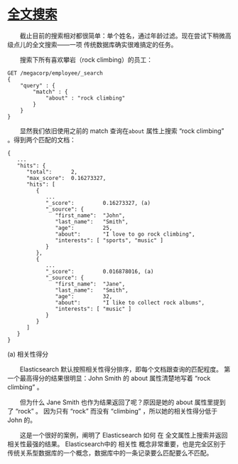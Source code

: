 # [全文搜索](11_full_text_search.md)

&emsp;&emsp;截止目前的搜索相对都很简单：单个姓名，通过年龄过滤。现在尝试下稍微高级点儿的全文搜索——一项 传统数据库确实很难搞定的任务。

&emsp;&emsp;搜索下所有喜欢攀岩（rock climbing）的员工：
```$xslt
GET /megacorp/employee/_search
{
    "query" : {
        "match" : {
            "about" : "rock climbing"
        }
    }
}
```
&emsp;&emsp;显然我们依旧使用之前的 match 查询在`about` 属性上搜索 “rock climbing” 。得到两个匹配的文档：   
```$xslt
{
   ...
   "hits": {
      "total":      2,
      "max_score":  0.16273327,
      "hits": [
         {
            ...
            "_score":         0.16273327, (a)
            "_source": {
               "first_name":  "John",
               "last_name":   "Smith",
               "age":         25,
               "about":       "I love to go rock climbing",
               "interests": [ "sports", "music" ]
            }
         },
         {
            ...
            "_score":         0.016878016, (a)
            "_source": {
               "first_name":  "Jane",
               "last_name":   "Smith",
               "age":         32,
               "about":       "I like to collect rock albums",
               "interests": [ "music" ]
            }
         }
      ]
   }
}
```
(a) 相关性得分

&emsp;&emsp;Elasticsearch 默认按照相关性得分排序，即每个文档跟查询的匹配程度。
第一个最高得分的结果很明显：John Smith 的 about 属性清楚地写着 “rock climbing” 。

&emsp;&emsp;但为什么 Jane Smith 也作为结果返回了呢？原因是她的 about 属性里提到了 “rock” 。
因为只有 “rock” 而没有 “climbing” ，所以她的相关性得分低于 John 的。

&emsp;&emsp;这是一个很好的案例，阐明了 Elasticsearch 如何 在 全文属性上搜索并返回相关性最强的结果。
Elasticsearch中的 相关性 概念非常重要，也是完全区别于传统关系型数据库的一个概念，数据库中的一条记录要么匹配要么不匹配。

